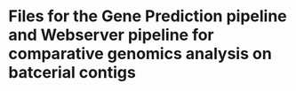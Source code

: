 # Files for the Gene Prediction pipeline and Webserver pipeline for comparative genomics analysis on batcerial contigs
